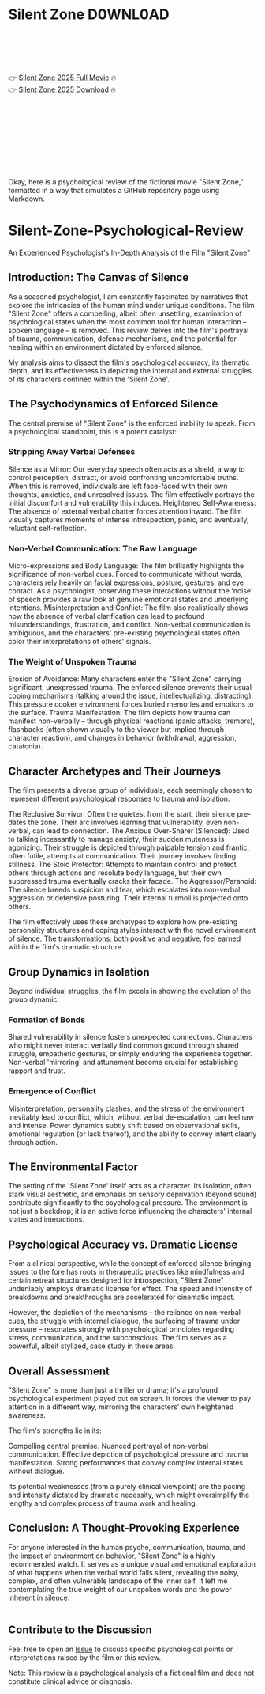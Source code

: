 # Silent Zone D0WNL0AD

<br><br><br><br>


👉 <a href="https://Brooks-siefredgangsubs1973.github.io/tzawniusck/">Silent Zone 2025 Full Movie</a> 🔥
<br>
👉 <a href="https://Brooks-siefredgangsubs1973.github.io/tzawniusck/">Silent Zone 2025 Download</a> 🔥


<br><br><br><br><br><br><br><br>


Okay, here is a psychological review of the fictional movie "Silent Zone," formatted in a way that simulates a GitHub repository page using Markdown.


# Silent-Zone-Psychological-Review

An Experienced Psychologist's In-Depth Analysis of the Film "Silent Zone"

## Introduction: The Canvas of Silence

As a seasoned psychologist, I am constantly fascinated by narratives that explore the intricacies of the human mind under unique conditions. The film "Silent Zone" offers a compelling, albeit often unsettling, examination of psychological states when the most common tool for human interaction – spoken language – is removed. This review delves into the film's portrayal of trauma, communication, defense mechanisms, and the potential for healing within an environment dictated by enforced silence.

My analysis aims to dissect the film's psychological accuracy, its thematic depth, and its effectiveness in depicting the internal and external struggles of its characters confined within the 'Silent Zone'.

## The Psychodynamics of Enforced Silence

The central premise of "Silent Zone" is the enforced inability to speak. From a psychological standpoint, this is a potent catalyst:

### Stripping Away Verbal Defenses

   Silence as a Mirror: Our everyday speech often acts as a shield, a way to control perception, distract, or avoid confronting uncomfortable truths. When this is removed, individuals are left face-faced with their own thoughts, anxieties, and unresolved issues. The film effectively portrays the initial discomfort and vulnerability this induces.
   Heightened Self-Awareness: The absence of external verbal chatter forces attention inward. The film visually captures moments of intense introspection, panic, and eventually, reluctant self-reflection.

### Non-Verbal Communication: The Raw Language

   Micro-expressions and Body Language: The film brilliantly highlights the significance of non-verbal cues. Forced to communicate without words, characters rely heavily on facial expressions, posture, gestures, and eye contact. As a psychologist, observing these interactions without the 'noise' of speech provides a raw look at genuine emotional states and underlying intentions.
   Misinterpretation and Conflict: The film also realistically shows how the absence of verbal clarification can lead to profound misunderstandings, frustration, and conflict. Non-verbal communication is ambiguous, and the characters' pre-existing psychological states often color their interpretations of others' signals.

### The Weight of Unspoken Trauma

   Erosion of Avoidance: Many characters enter the "Silent Zone" carrying significant, unexpressed trauma. The enforced silence prevents their usual coping mechanisms (talking around the issue, intellectualizing, distracting). This pressure cooker environment forces buried memories and emotions to the surface.
   Trauma Manifestation: The film depicts how trauma can manifest non-verbally – through physical reactions (panic attacks, tremors), flashbacks (often shown visually to the viewer but implied through character reaction), and changes in behavior (withdrawal, aggression, catatonia).

## Character Archetypes and Their Journeys

The film presents a diverse group of individuals, each seemingly chosen to represent different psychological responses to trauma and isolation:

   The Reclusive Survivor: Often the quietest from the start, their silence pre-dates the zone. Their arc involves learning that vulnerability, even non-verbal, can lead to connection.
   The Anxious Over-Sharer (Silenced): Used to talking incessantly to manage anxiety, their sudden muteness is agonizing. Their struggle is depicted through palpable tension and frantic, often futile, attempts at communication. Their journey involves finding stillness.
   The Stoic Protector: Attempts to maintain control and protect others through actions and resolute body language, but their own suppressed trauma eventually cracks their facade.
   The Aggressor/Paranoid: The silence breeds suspicion and fear, which escalates into non-verbal aggression or defensive posturing. Their internal turmoil is projected onto others.

The film effectively uses these archetypes to explore how pre-existing personality structures and coping styles interact with the novel environment of silence. The transformations, both positive and negative, feel earned within the film's dramatic structure.

## Group Dynamics in Isolation

Beyond individual struggles, the film excels in showing the evolution of the group dynamic:

### Formation of Bonds

   Shared vulnerability in silence fosters unexpected connections. Characters who might never interact verbally find common ground through shared struggle, empathetic gestures, or simply enduring the experience together.
   Non-verbal 'mirroring' and attunement become crucial for establishing rapport and trust.

### Emergence of Conflict

   Misinterpretation, personality clashes, and the stress of the environment inevitably lead to conflict, which, without verbal de-escalation, can feel raw and intense.
   Power dynamics subtly shift based on observational skills, emotional regulation (or lack thereof), and the ability to convey intent clearly through action.

## The Environmental Factor

The setting of the 'Silent Zone' itself acts as a character. Its isolation, often stark visual aesthetic, and emphasis on sensory deprivation (beyond sound) contribute significantly to the psychological pressure. The environment is not just a backdrop; it is an active force influencing the characters' internal states and interactions.

## Psychological Accuracy vs. Dramatic License

From a clinical perspective, while the concept of enforced silence bringing issues to the fore has roots in therapeutic practices like mindfulness and certain retreat structures designed for introspection, "Silent Zone" undeniably employs dramatic license for effect. The speed and intensity of breakdowns and breakthroughs are accelerated for cinematic impact.

However, the depiction of the mechanisms – the reliance on non-verbal cues, the struggle with internal dialogue, the surfacing of trauma under pressure – resonates strongly with psychological principles regarding stress, communication, and the subconscious. The film serves as a powerful, albeit stylized, case study in these areas.

## Overall Assessment

"Silent Zone" is more than just a thriller or drama; it's a profound psychological experiment played out on screen. It forces the viewer to pay attention in a different way, mirroring the characters' own heightened awareness.

The film's strengths lie in its:

   Compelling central premise.
   Nuanced portrayal of non-verbal communication.
   Effective depiction of psychological pressure and trauma manifestation.
   Strong performances that convey complex internal states without dialogue.

Its potential weaknesses (from a purely clinical viewpoint) are the pacing and intensity dictated by dramatic necessity, which might oversimplify the lengthy and complex process of trauma work and healing.

## Conclusion: A Thought-Provoking Experience

For anyone interested in the human psyche, communication, trauma, and the impact of environment on behavior, "Silent Zone" is a highly recommended watch. It serves as a unique visual and emotional exploration of what happens when the verbal world falls silent, revealing the noisy, complex, and often vulnerable landscape of the inner self. It left me contemplating the true weight of our unspoken words and the power inherent in silence.

---

## Contribute to the Discussion

Feel free to open an [Issue](https://github.com/yourusername/Silent-Zone-Psychological-Review/issues) to discuss specific psychological points or interpretations raised by the film or this review.

Note: This review is a psychological analysis of a fictional film and does not constitute clinical advice or diagnosis.


